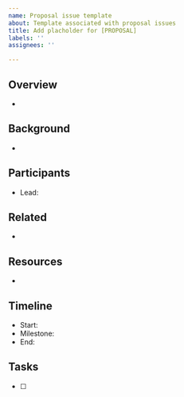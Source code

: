 ```yaml
---
name: Proposal issue template
about: Template associated with proposal issues
title: Add placholder for [PROPOSAL]
labels: ''
assignees: ''

---
```


## Overview
-

## Background
- 

## Participants
- Lead:

## Related
- 

## Resources
-

## Timeline
- Start: 
- Milestone: 
- End:

## Tasks
- [ ]
